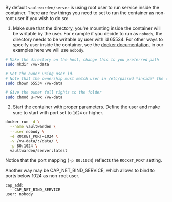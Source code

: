 By default `vaultwarden/server` is using root user to run service inside the container. There are few things you need to set to run the container as non-root user if you wish to do so:

1. Make sure that the directory, you're mounting inside the container will be writable by the user. For example if you decide to run as `nobody`, the directory needs to be writable by user with id 65534. For other ways to specify user inside the container, see the [docker documentation](https://docs.docker.com/engine/reference/run/#user), in our examples here we will use `nobody`.

```bash
# Make the directory on the host, change this to you preferred path
sudo mkdir /vw-data

# Set the owner using user id. 
# Note that the ownership must match user in /etc/passwd *inside* the container, not on your host
sudo chown 65534 /vw-data

# Give the owner full rights to the folder
sudo chmod u+rwx /vw-data
```

2. Start the container with proper parameters. Define the user and make sure to start with port set to `1024` or higher.

```bash
docker run -d \
  --name vaultwarden \
  --user nobody \
  -e ROCKET_PORT=1024 \
  -v /vw-data/:/data/ \
  -p 80:1024 \
  vaultwarden/server:latest
```

Notice that the port mapping (`-p 80:1024`) reflects the `ROCKET_PORT` setting. 

Another way may be CAP_NET_BIND_SERVICE, which allows to bind to ports below 1024 as non-root user.

    cap_add:
      - CAP_NET_BIND_SERVICE
    user: nobody
